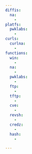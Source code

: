 ```yaml
---
diffis:
  na:
    -
platfs:
  pwklabs:
    -
curls:
  curlna:
    -
functions:
  win:
    -
  na:
    -
  pwklabs:
    -
  ftp:
    -
  tftp:
    -
  cve:
    -
  revsh:
    -
  credz:
    -
  hash:
    -

---
```

